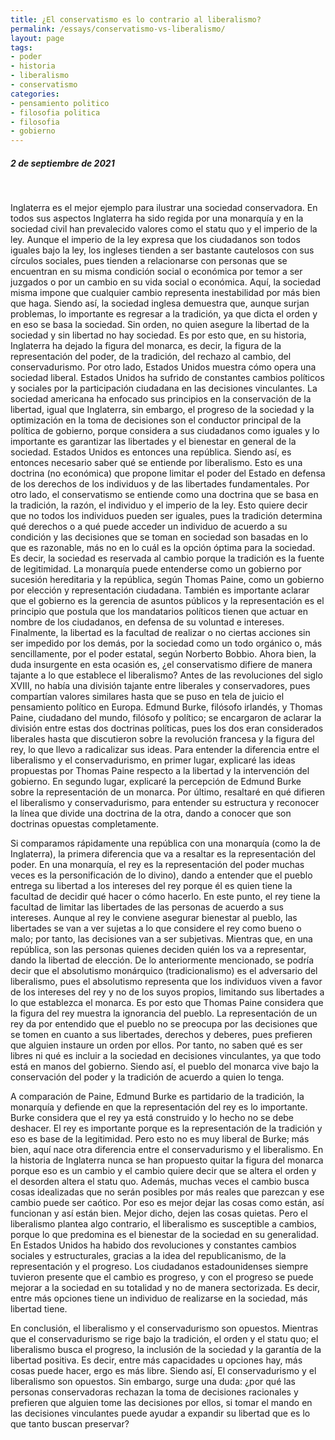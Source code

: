 ```yaml
---
title: ¿El conservatismo es lo contrario al liberalismo?
permalink: /essays/conservatismo-vs-liberalismo/
layout: page
tags: 
- poder
- historia
- liberalismo
- conservatismo
categories:
- pensamiento politico
- filosofia politica
- filosofia 
- gobierno
---
```


##### 2 de septiembre de 2021 
<br>

Inglaterra es el mejor ejemplo para ilustrar una sociedad conservadora. En todos sus aspectos Inglaterra ha sido regida por una monarquía y en la sociedad civil han prevalecido valores como el statu quo y el imperio de la ley. Aunque el imperio de la ley expresa que los ciudadanos son todos iguales bajo la ley, los ingleses tienden a ser bastante cautelosos con sus círculos sociales, pues tienden a relacionarse con personas que se encuentran en su misma condición social o económica por temor a ser juzgados o por un cambio en su vida social o económica. Aquí, la sociedad misma impone que cualquier cambio representa inestabilidad por más bien que haga. Siendo así, la sociedad inglesa demuestra que, aunque surjan problemas, lo importante es regresar a la tradición, ya que dicta el orden y en eso se basa la sociedad. Sin orden, no quien asegure la libertad de la sociedad y sin libertad no hay sociedad. Es por esto que, en su historia, Inglaterra ha dejado la figura del monarca, es decir, la figura de la representación del poder, de la tradición, del rechazo al cambio, del conservadurismo.  Por otro lado, Estados Unidos muestra cómo opera una sociedad liberal. Estados Unidos ha sufrido de constantes cambios políticos y sociales por la participación ciudadana en las decisiones vinculantes. La sociedad americana ha enfocado sus principios en la conservación de la libertad, igual que Inglaterra, sin embargo, el progreso de la sociedad y la optimización en la toma de decisiones son el conductor principal de la política de gobierno, porque considera a sus ciudadanos como iguales y lo importante es garantizar las libertades y el bienestar en general de la sociedad. Estados Unidos es entonces una república.  Siendo así, es entonces necesario saber qué se entiende por liberalismo. Esto es una doctrina (no económica) que propone limitar el poder del Estado en defensa de los derechos de los individuos y de las libertades fundamentales. Por otro lado, el conservatismo se entiende como una doctrina que se basa en la tradición, la razón, el individuo y el imperio de la ley. Esto quiere decir que no todos los individuos pueden ser iguales, pues la tradición determina qué derechos o a qué puede acceder un individuo de acuerdo a su condición y las decisiones que se toman en sociedad son basadas en lo que es razonable, más no en lo cuál es la opción óptima para la sociedad. Es decir, la sociedad es reservada al cambio porque la tradición es la fuente de legitimidad. La monarquía puede entenderse como un gobierno por sucesión hereditaria y la república, según Thomas Paine, como un gobierno por elección y representación ciudadana. También es importante aclarar que el gobierno es la gerencia de asuntos públicos y la representación es el principio que postula que los mandatarios políticos tienen que actuar en nombre de los ciudadanos, en defensa de su voluntad e intereses. Finalmente, la libertad es la facultad de realizar o no ciertas acciones sin ser impedido por los demás, por la sociedad como un todo orgánico o, más sencillamente, por el poder estatal, según Norberto Bobbio.  Ahora bien, la duda insurgente en esta ocasión es, ¿el conservatismo difiere de manera tajante a lo que establece el liberalismo? Antes de las revoluciones del siglo XVIII, no había una división tajante entre liberales y conservadores, pues compartían valores similares hasta que se puso en tela de juicio el pensamiento político en Europa. Edmund Burke, filósofo irlandés, y Thomas Paine, ciudadano del mundo, filósofo y político; se encargaron de aclarar la división entre estas dos doctrinas políticas, pues los dos eran considerados liberales hasta que discutieron sobre la revolución francesa y la figura del rey, lo que llevo a radicalizar sus ideas. Para entender la diferencia entre el liberalismo y el conservadurismo, en primer lugar, explicaré las ideas propuestas por Thomas Paine respecto a la libertad y la intervención del gobierno. En segundo lugar, explicaré la percepción de Edmund Burke sobre la representación de un monarca. Por último, resaltaré en qué difieren el liberalismo y conservadurismo, para entender su estructura y reconocer la línea que divide una doctrina de la otra, dando a conocer que son doctrinas opuestas completamente.  

Si comparamos rápidamente una república con una monarquía (como la de Inglaterra), la primera diferencia que va a resaltar es la representación del poder. En una monarquía, el rey es la representación del poder muchas veces es la personificación de lo divino), dando a entender que el pueblo entrega su libertad a los intereses del rey porque él es quien tiene la facultad de decidir qué hacer o cómo hacerlo. En este punto, el rey tiene la facultad de limitar las libertades de las personas de acuerdo a sus intereses. Aunque al rey le conviene asegurar bienestar al pueblo, las libertades se van a ver sujetas a lo que considere el rey como bueno o malo; por tanto, las decisiones van a ser subjetivas. Mientras que, en una república, son las personas quienes deciden quién los va a representar, dando la libertad de elección. De lo anteriormente mencionado, se podría decir que el absolutismo monárquico (tradicionalismo) es el adversario del liberalismo, pues el absolutismo representa que los individuos viven a favor de los intereses del rey y no de los suyos propios, limitando sus libertades a lo que establezca el monarca. Es por esto que Thomas Paine considera que la figura del rey muestra la ignorancia del pueblo. La representación de un rey da por entendido que el pueblo no se preocupa por las decisiones que se tomen en cuanto a sus libertades, derechos y deberes, pues prefieren que alguien instaure un orden por ellos. Por tanto, no saben qué es ser libres ni qué es incluir a la sociedad en decisiones vinculantes, ya que todo está en manos del gobierno. Siendo así, el pueblo del monarca vive bajo la conservación del poder y la tradición de acuerdo a quien lo tenga. 

A comparación de Paine, Edmund Burke es partidario de la tradición, la monarquía y defiende en que la representación del rey es lo importante. Burke considera que el rey ya está construido y lo hecho no se debe deshacer. El rey es importante porque es la representación de la tradición y eso es base de la legitimidad. Pero esto no es muy liberal de Burke; más bien, aquí nace otra diferencia entre el conservadurismo y el liberalismo. En la historia de Inglaterra nunca se han propuesto quitar la figura del monarca porque eso es un cambio y el cambio quiere decir que se altera el orden y el desorden altera el statu quo. Además, muchas veces el cambio busca cosas idealizadas que no serán posibles por más reales que parezcan y ese cambio puede ser caótico. Por eso es mejor dejar las cosas como están, así funcionan y así están bien. Mejor dicho, dejen las cosas quietas. Pero el liberalismo plantea algo contrario, el liberalismo es susceptible a cambios, porque lo que predomina es el bienestar de la sociedad en su generalidad. En Estados Unidos ha habido dos revoluciones y constantes cambios sociales y estructurales, gracias a la idea del republicanismo, de la representación y el progreso. Los ciudadanos estadounidenses siempre tuvieron presente que el cambio es progreso, y con el progreso se puede mejorar a la sociedad en su totalidad y no de manera sectorizada. Es decir, entre más opciones tiene un individuo de realizarse en la sociedad, más libertad tiene.  

En conclusión, el liberalismo y el conservadurismo son opuestos. Mientras que el conservadurismo se rige bajo la tradición, el orden y el statu quo; el liberalismo busca el progreso, la inclusión de la sociedad y la garantía de la libertad positiva. Es decir, entre más capacidades u opciones hay, más cosas puede hacer, ergo es más libre. Siendo así, El conservadurismo y el liberalismo son opuestos. Sin embargo, surge una duda: ¿por qué las personas conservadoras rechazan la toma de decisiones racionales y prefieren que alguien tome las decisiones por ellos, si tomar el mando en las decisiones vinculantes puede ayudar a expandir su libertad que es lo que tanto buscan preservar?
